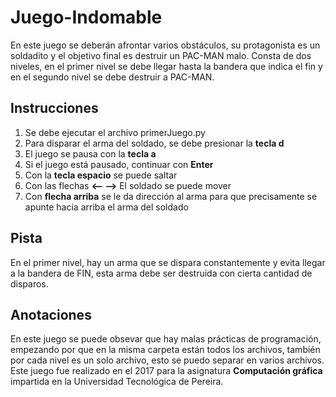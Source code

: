 # Juego-Indomable
En este juego se deberán afrontar varios obstáculos, su protagonista es un soldadito y el objetivo final es destruir un PAC-MAN malo. Consta de dos niveles, en el primer nivel se debe llegar hasta la bandera que indica el fin y en el segundo nivel se debe destruir a PAC-MAN. 

## Instrucciones
1. Se debe ejecutar el archivo primerJuego.py
2. Para disparar el arma del soldado, se debe presionar la **tecla d**
3. El juego se pausa con la **tecla a**
4. Si el juego está pausado, continuar con **Enter**
5. Con la **tecla espacio** se puede saltar
6. Con las flechas **<-- -->** El soldado se puede mover
7. Con **flecha arriba** se le da dirección al arma para que precisamente se apunte hacia arriba el arma del soldado

## Pista
En el primer nivel, hay un arma que se dispara constantemente y evita llegar a la bandera de FIN, esta arma debe ser destruida con cierta cantidad de disparos.

## Anotaciones
En este juego se puede obsevar que hay malas prácticas de programación, empezando por que en la misma carpeta están todos los archivos, también por cada nivel es un solo archivo, esto se puedo separar en varios archivos. Este juego fue realizado en el 2017 para la asignatura **Computación gráfica** impartida en la Universidad Tecnológica de Pereira.
